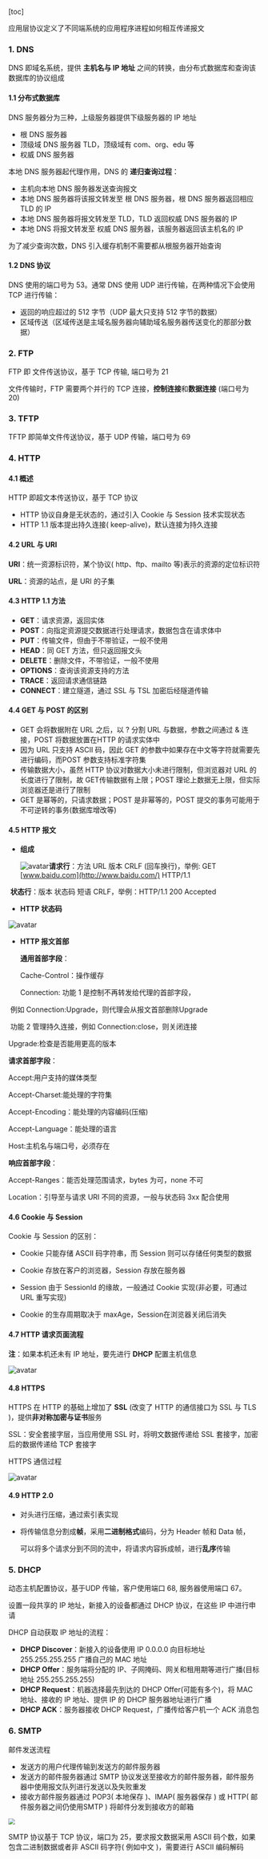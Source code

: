 [toc]

应用层协议定义了不同端系统的应用程序进程如何相互传递报文

### 1. DNS

DNS 即域名系统，提供 **主机名与 IP 地址** 之间的转换，由分布式数据库和查询该数据库的协议组成

#### 1.1 分布式数据库

DNS 服务器分为三种，上级服务器提供下级服务器的 IP 地址

- 根 DNS 服务器
- 顶级域 DNS 服务器 TLD，顶级域有 com、org、edu 等
- 权威 DNS 服务器

本地 DNS 服务器起代理作用，DNS 的 **递归查询过程**：

- 主机向本地 DNS 服务器发送查询报文
- 本地 DNS 服务器将该报文转发至 根 DNS 服务器，根 DNS 服务器返回相应 TLD 的 IP
- 本地 DNS 服务器将报文转发至 TLD，TLD 返回权威 DNS 服务器的 IP
- 本地 DNS 将报文转发至 权威 DNS 服务器，该服务器返回该主机名的 IP 

为了减少查询次数，DNS 引入缓存机制不需要都从根服务器开始查询

#### 1.2 DNS 协议

DNS 使用的端口号为 53。通常 DNS 使用 UDP 进行传输，在两种情况下会使用 TCP 进行传输：

- 返回的响应超过的 512 字节（UDP 最大只支持 512 字节的数据）
- 区域传送（区域传送是主域名服务器向辅助域名服务器传送变化的那部分数据）



### 2. FTP

FTP 即 文件传送协议，基于 TCP 传输, 端口号为 21

文件传输时，FTP 需要两个并行的 TCP 连接，**控制连接**和**数据连接** (端口号为 20)

### 3. TFTP

TFTP 即简单文件传送协议，基于 UDP 传输，端口号为 69



### 4. HTTP

#### 4.1 概述

HTTP 即超文本传送协议，基于 TCP 协议

- HTTP 协议自身是无状态的，通过引入 Cookie 与 Session 技术实现状态
- HTTP 1.1 版本提出持久连接( keep-alive)，默认连接为持久连接

#### 4.2 URL 与 URI

**URI**：统一资源标识符，某个协议( http、ftp、mailto 等)表示的资源的定位标识符

**URL**：资源的站点，是 URI 的子集

#### 4.3 HTTP 1.1 方法

- **GET**：请求资源，返回实体
- **POST**：向指定资源提交数据进行处理请求，数据包含在请求体中
- **PUT**：传输文件，但由于不带验证，一般不使用
- **HEAD**：同 GET 方法，但只返回报文头
- **DELETE**：删除文件，不带验证，一般不使用
- **OPTIONS**：查询该资源支持的方法
- **TRACE**：返回请求通信链路
- **CONNECT**：建立隧道，通过 SSL 与 TSL 加密后经隧道传输

#### 4.4 GET 与 POST 的区别

- GET 会将数据附在 URL 之后，以 ? 分割 URL 与数据，参数之间通过 & 连接，POST 将数据放置在HTTP 的请求实体中
- 因为 URL 只支持 ASCII 码，因此 GET 的参数中如果存在中文等字符就需要先进行编码，而POST 参数支持标准字符集
- 传输数据大小，虽然 HTTP 协议对数据大小未进行限制，但浏览器对 URL 的长度进行了限制，故 GET传输数据有上限；POST 理论上数据无上限，但实际浏览器还是进行了限制
- GET 是幂等的，只请求数据；POST 是非幂等的，POST 提交的事务可能用于不可逆转的事务(数据库增改等) 



#### 4.5 HTTP 报文

- **组成**

  ![avatar](img/HTTP报文.png)**请求行**：方法  URL  版本 CRLF (回车换行)，举例: GET [www.baidu.com](http://www.baidu.com/) HTTP/1.1

​       **状态行**：版本 状态码 短语 CRLF，举例：HTTP/1.1 200 Accepted



- **HTTP 状态码**

![avatar](img/HTTP状态码.png)

- **HTTP 报文首部**

   **通用首部字段**：   

   Cache-Control：操作缓存   

   Connection: 功能 1 是控制不再转发给代理的首部字段，

​                         例如 Connection:Upgrade，则代理会从报文首部删除Upgrade   

​                         功能 2 管理持久连接，例如 Connection:close，则关闭连接   

   Upgrade:检查是否能用更高的版本

  **请求首部字段**：  

   Accept:用户支持的媒体类型  

   Accept-Charset:能处理的字符集  

   Accept-Encoding：能处理的内容编码(压缩)  

   Accept-Language：能处理的语言  

   Host:主机名与端口号，必须存在

  **响应首部字段**：  

  Accept-Ranges：能否处理范围请求，bytes 为可，none 不可  

  Location：引导至与请求 URI 不同的资源，一般与状态码 3xx 配合使用

#### 4.6 Cookie 与 Session

Cookie 与 Session 的区别：

- Cookie 只能存储 ASCII 码字符串，而 Session 则可以存储任何类型的数据

- Cookie 存放在客户的浏览器，Session 存放在服务器
- Session 由于 SessionId 的缘故，一般通过 Cookie 实现(非必要，可通过 URL 重写实现)
- Cookie 的生存周期取决于 maxAge，Session在浏览器关闭后消失

#### 4.7 HTTP 请求页面流程

**注**：如果本机还未有 IP 地址，要先进行 **DHCP** 配置主机信息

![avatar](img/HTTP请求页面流程.png)

#### 4.8 HTTPS

HTTPS 在 HTTP 的基础上增加了 **SSL** (改变了 HTTP 的通信接口为 SSL 与 TLS )，提供**非对称加密与证书**服务

SSL：安全套接字层，当应用使用 SSL 时，将明文数据传递给 SSL 套接字，加密后的数据传递给 TCP 套接字

HTTPS 通信过程

![avatar](img/HTTPS通信过程.png)

#### 4.9 HTTP 2.0

- 对头进行压缩，通过索引表实现

- 将传输信息分割成**帧**，采用**二进制格式**编码，分为 Header 帧和 Data 帧，

  可以将多个请求分到不同的流中，将请求内容拆成帧，进行**乱序**传输



### 5. DHCP

动态主机配置协议，基于UDP 传输，客户使用端口 68, 服务器使用端口 67。

设置一段共享的 IP 地址，新接入的设备都通过 DHCP 协议，在这些 IP 中进行申请

DHCP 自动获取 IP 地址的流程：

- **DHCP Discover**：新接入的设备使用 IP 0.0.0.0 向目标地址 255.255.255.255 广播自己的 MAC 地址
- **DHCP Offer**：服务端将分配的 IP、子网掩码、网关和租用期等进行广播(目标地址 255.255.255.255)
- **DHCP Request**：机器选择最先到达的 DHCP Offer(可能有多个)，将 MAC 地址、接收的 IP 地址、提供 IP 的 DHCP 服务器地址进行广播
- **DHCP ACK**：服务器接收 DHCP Request，广播传给客户机一个 ACK 消息包



### 6. SMTP

邮件发送流程

- 发送方的用户代理传输到发送方的邮件服务器
- 发送方的邮件服务器通过 SMTP 协议发送至接收方的邮件服务器，邮件服务器中使用报文队列进行发送以及失败重发
- 接收方邮件服务器通过 POP3( 本地保存 )、IMAP( 服务器保存 ) 或 HTTP( 邮件服务器之间仍使用SMTP ) 将邮件分发到接收方的邮箱

<img src="img/电子邮件系统.jpg" style="zoom:80%"/>  

SMTP 协议基于 TCP 协议，端口为 25，要求报文数据采用 ASCII 码个数，如果包含二进制数据或者非 ASCII 码字符( 例如中文 )，需要进行 ASCII 编码解码



